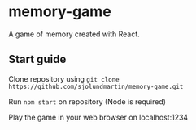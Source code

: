 # memory-game
A game of memory created with React.

## Start guide

Clone repository using `git clone https://github.com/sjolundmartin/memory-game.git`

Run `npm start` on repository (Node is required)

Play the game in your web browser on localhost:1234
